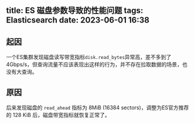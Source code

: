 title: ES 磁盘参数导致的性能问题
tags: Elasticsearch
date: 2023-06-01 16:38
---

## 起因

一个ES集群发现磁盘读写带宽指标`disk.read_bytes`异常高，差不多到了 4Gbps/s，但查询流量不应该表现出这样的行为，并不存在拉取数据的场景，也没有大查询。

## 原因

后来发现磁盘的 `read_ahead` 指标为 8MiB (16384 sectors)，调整为ES官方推荐的 128 KiB 后，磁盘带宽指标就恢复正常了。
